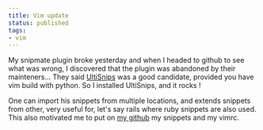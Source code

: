 ```yaml
---
title: Vim update
status: published
tags:
- vim
---
```


My snipmate plugin broke yesterday and when I headed to github to see what was wrong, I discovered that the plugin was abandoned by their mainteners... They said <a href="https://github.com/SirVer/ultisnips">UltiSnips</a> was a good candidate, provided you have vim build with python. So I installed UltiSnips, and it rocks !

One can import his snippets from multiple locations, and extends snippets from other, very useful for, let's say rails where ruby snippets are also used. This also motivated me to put on <a href="https://github.com/geekingfrog/configFiles">my github</a> my snippets and my vimrc.